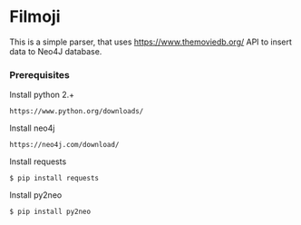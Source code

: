 # Filmoji
This is a simple parser, that uses https://www.themoviedb.org/ API to insert data to Neo4J database.

### Prerequisites

Install python 2.+ 
```
https://www.python.org/downloads/
```
Install neo4j
```
https://neo4j.com/download/
```
Install requests
```
$ pip install requests
```
Install py2neo
```
$ pip install py2neo
```
